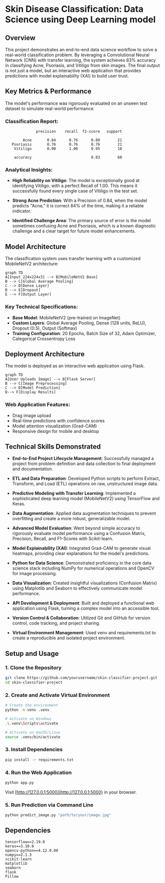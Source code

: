 # Skin Disease Classification: Data Science using Deep Learning model

## Overview
This project demonstrates an end-to-end data science workflow to solve a real-world classification problem. By leveraging a Convolutional Neural Network (CNN) with transfer learning, the system achieves 83% accuracy in classifying Acne, Psoriasis, and Vitiligo from skin images. The final output is not just a model, but an interactive web application that provides predictions with model explainability (XAI) to build user trust.

## Key Metrics & Performance
The model's performance was rigorously evaluated on an unseen test dataset to simulate real-world performance.

### Classification Report:
```
              precision    recall  f1-score   support

        Acne       0.84      0.76      0.80        21
   Psoriasis       0.76      0.76      0.76        21
    Vitiligo       0.90      1.00      0.95        18

    accuracy                           0.83        60
```

### Analytical Insights:

- **High Reliability on Vitiligo**: The model is exceptionally good at identifying Vitiligo, with a perfect Recall of 1.00. This means it successfully found every single case of Vitiligo in the test set.

- **Strong Acne Prediction**: With a Precision of 0.84, when the model predicts "Acne," it is correct 84% of the time, making it a reliable indicator.

- **Identified Challenge Area**: The primary source of error is the model sometimes confusing Acne and Psoriasis, which is a known diagnostic challenge and a clear target for future model enhancements.

## Model Architecture
The classification system uses transfer learning with a customized MobileNetV2 architecture:

```mermaid
graph TD
A[Input 224x224x3] --> B[MobileNetV2 Base]
B --> C[Global Average Pooling]
C --> D[Dense Layer]
D --> E[Dropout]
E --> F[Output Layer]
```

### Key Technical Specifications:

- **Base Model**: MobileNetV2 (pre-trained on ImageNet)
- **Custom Layers**: Global Average Pooling, Dense (128 units, ReLU), Dropout (0.5), Output (Softmax)
- **Training Configuration**: 20 Epochs, Batch Size of 32, Adam Optimizer, Categorical Crossentropy Loss

## Deployment Architecture
The model is deployed as an interactive web application using Flask.

```mermaid
graph TD
A[User Uploads Image] --> B[Flask Server]
B --> C[Image Preprocessing]
C --> D[Model Prediction]
D--> F[Display Results]
```

### Web Application Features:

- Drag image upload  
- Real-time predictions with confidence scores  
- Model attention visualization (Grad-CAM)  
- Responsive design for mobile and desktop  

## Technical Skills Demonstrated

- **End-to-End Project Lifecycle Management**: Successfully managed a project from problem definition and data collection to final deployment and documentation.

- **ETL and Data Preparation**: Developed Python scripts to perform Extract, Transform, and Load (ETL) operations on raw, unstructured image data.

- **Predictive Modeling with Transfer Learning**: Implemented a sophisticated deep learning model (MobileNetV2) using TensorFlow and Keras.

- **Data Augmentation**: Applied data augmentation techniques to prevent overfitting and create a more robust, generalizable model.

- **Advanced Model Evaluation**: Went beyond simple accuracy to rigorously evaluate model performance using a Confusion Matrix, Precision, Recall, and F1-Scores with Scikit-learn.

- **Model Explainability (XAI)**: Integrated Grad-CAM to generate visual heatmaps, providing clear explanations for the model's predictions.

- **Python for Data Science**: Demonstrated proficiency in the core data science stack including NumPy for numerical operations and OpenCV for image processing.

- **Data Visualization**: Created insightful visualizations (Confusion Matrix) using Matplotlib and Seaborn to effectively communicate model performance.

- **API Development & Deployment**: Built and deployed a functional web application using Flask, turning a complex model into an accessible tool.

- **Version Control & Collaboration**: Utilized Git and GitHub for version control, code tracking, and project sharing.

- **Virtual Environment Management**: Used venv and requirements.txt to create a reproducible and isolated project environment.

## Setup and Usage

### 1. Clone the Repository
```bash
git clone https://github.com/yourusername/skin-classifier-project.git
cd skin-classifier-project
```

### 2. Create and Activate Virtual Environment
```bash
# Create the environment
python -m venv .venv

# Activate on Windows
.\.venv\Scripts\activate

# Activate on macOS/Linux
source .venv/bin/activate
```

### 3. Install Dependencies
```bash
pip install -r requirements.txt
```

### 4. Run the Web Application
```bash
python app.py
```

Visit [http://127.0.0.1:5000](http://127.0.0.1:5000) in your browser.

### 5. Run Prediction via Command Line
```bash
python predict_image.py "path/to/your/image.jpg"
```

## Dependencies
```
tensorflow==2.19.0  
keras==3.10.0  
opencv-python==4.12.0.88  
numpy==2.1.3  
scikit-learn  
matplotlib  
seaborn  
flask  
Pillow
```
